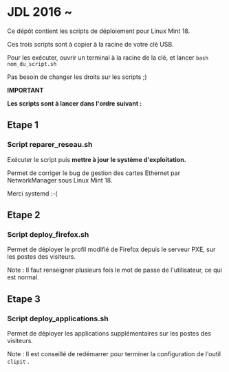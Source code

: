 # JDL 2016 ~

Ce dépôt contient les scripts de déploiement pour Linux Mint 18.

Ces trois scripts sont à copier à la racine de votre clé USB.

Pour les exécuter, ouvrir un terminal à la racine de la clé, et lancer `bash nom_du_script.sh`

Pas besoin de changer les droits sur les scripts ;)

**IMPORTANT**

**Les scripts sont à lancer dans l'ordre suivant :**

## Etape 1
### Script reparer_reseau.sh
Exécuter le script puis **mettre à jour le système d'exploitation.**

Permet de corriger le bug de gestion des cartes Ethernet par NetworkManager sous Linux Mint 18.

Merci systemd :-(

## Etape 2
### Script deploy_firefox.sh
Permet de déployer le profil modifié de Firefox depuis le serveur PXE, sur les postes des visiteurs.

Note : Il faut renseigner plusieurs fois le mot de passe de l'utilisateur, ce qui est normal.

## Etape 3
### Script deploy_applications.sh
Permet de déployer les applications supplémentaires sur les postes des visiteurs.

Note : Il est conseillé de redémarrer pour terminer la configuration de l'outil `clipit` .

